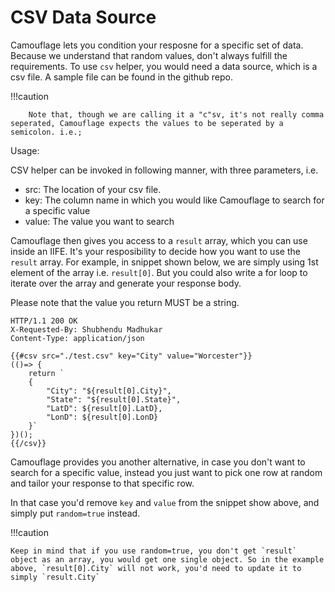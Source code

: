 # CSV Data Source

Camouflage lets you condition your resposne for a specific set of data. Because we understand that random values, don't always fulfill the requirements. To use `csv` helper, you would need a data source, which is a csv file. A sample file can be found in the github repo.

!!!caution

        Note that, though we are calling it a "c"sv, it's not really comma seperated, Camouflage expects the values to be seperated by a semicolon. i.e.;

Usage:

CSV helper can be invoked in following manner, with three parameters, i.e.

- src: The location of your csv file.
- key: The column name in which you would like Camouflage to search for a specific value
- value: The value you want to search

Camouflage then gives you access to a `result` array, which you can use inside an IIFE. It's your resposibility to decide how you want to use the `result` array. For example, in snippet shown below, we are simply using 1st element of the array i.e. `result[0]`. But you could also write a for loop to iterate over the array and generate your response body.

Please note that the value you return MUST be a string.

```
HTTP/1.1 200 OK
X-Requested-By: Shubhendu Madhukar
Content-Type: application/json

{{#csv src="./test.csv" key="City" value="Worcester"}}
(()=> {
    return `
    {
        "City": "${result[0].City}",
        "State": "${result[0].State}",
        "LatD": ${result[0].LatD},
        "LonD": ${result[0].LonD}
    }`
})();
{{/csv}}
```

Camouflage provides you another alternative, in case you don't want to search for a specific value, instead you just want to pick one row at random and tailor your response to that specific row.

In that case you'd remove `key` and `value` from the snippet show above, and simply put `random=true` instead.

!!!caution

    Keep in mind that if you use random=true, you don't get `result` object as an array, you would get one single object. So in the example above, `result[0].City` will not work, you'd need to update it to simply `result.City`
